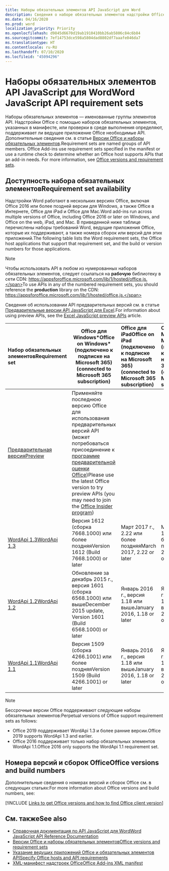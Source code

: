 ```yaml
---
title: Наборы обязательных элементов API JavaScript для Word
description: Сведения о наборе обязательных элементов надстройки Office для сборок Word.
ms.date: 04/16/2020
ms.prod: word
localization_priority: Priority
ms.openlocfilehash: d9845d6670d19ab1910410bb26ab5806c84c6b84
ms.sourcegitcommit: 7ef14753dce598a5804dad8802df7aaafe046da7
ms.translationtype: HT
ms.contentlocale: ru-RU
ms.lasthandoff: 07/10/2020
ms.locfileid: "45094296"
---
```

# <a name="word-javascript-api-requirement-sets"></a><span data-ttu-id="2b2e5-103">Наборы обязательных элементов API JavaScript для Word</span><span class="sxs-lookup"><span data-stu-id="2b2e5-103">Word JavaScript API requirement sets</span></span>

<span data-ttu-id="2b2e5-p101">Наборы обязательных элементов — именованные группы элементов API. Надстройки Office с помощью наборов обязательных элементов, указанных в манифесте, или проверки в среде выполнения определяют, поддерживает ли ведущее приложение Office необходимые API. Дополнительные сведения см. в статье [Версии Office и наборы обязательных элементов](../../develop/office-versions-and-requirement-sets.md).</span><span class="sxs-lookup"><span data-stu-id="2b2e5-p101">Requirement sets are named groups of API members. Office Add-ins use requirement sets specified in the manifest or use a runtime check to determine whether an Office host supports APIs that an add-in needs. For more information, see [Office versions and requirement sets](../../develop/office-versions-and-requirement-sets.md).</span></span>

## <a name="requirement-set-availability"></a><span data-ttu-id="2b2e5-107">Доступность набора обязательных элементов</span><span class="sxs-lookup"><span data-stu-id="2b2e5-107">Requirement set availability</span></span>

<span data-ttu-id="2b2e5-108">Надстройки Word работают в нескольких версиях Office, включая Office 2016 или более поздней версии для Windows, а также Office в Интернете, Office для iPad и Office для Mac.</span><span class="sxs-lookup"><span data-stu-id="2b2e5-108">Word add-ins run across multiple versions of Office, including Office 2016 or later on Windows, and Office on the web, iPad, and Mac.</span></span> <span data-ttu-id="2b2e5-109">В приведенной ниже таблице перечислены наборы требований Word, ведущие приложения Office, которые их поддерживают, а также номера сборок или версий для этих приложений.</span><span class="sxs-lookup"><span data-stu-id="2b2e5-109">The following table lists the Word requirement sets, the Office host applications that support that requirement set, and the build or version numbers for those applications.</span></span>

> [!NOTE]
> <span data-ttu-id="2b2e5-110">Чтобы использовать API в любом из нумерованных наборов обязательных элементов, следует ссылаться на **рабочую** библиотеку в сети CDN: https://appsforoffice.microsoft.com/lib/1/hosted/office.js.</span><span class="sxs-lookup"><span data-stu-id="2b2e5-110">To use APIs in any of the numbered requirement sets, you should reference the **production** library on the CDN: https://appsforoffice.microsoft.com/lib/1/hosted/office.js.</span></span>
>
> <span data-ttu-id="2b2e5-111">Сведения об использовании API предварительных версий см. в статье [Предварительные версии API JavaScript для Excel](word-preview-apis.md).</span><span class="sxs-lookup"><span data-stu-id="2b2e5-111">For information about using preview APIs, see the [Excel JavaScript preview APIs](word-preview-apis.md) article.</span></span>

|  <span data-ttu-id="2b2e5-112">Набор обязательных элементов</span><span class="sxs-lookup"><span data-stu-id="2b2e5-112">Requirement set</span></span>  |   <span data-ttu-id="2b2e5-113">Office для Windows\*</span><span class="sxs-lookup"><span data-stu-id="2b2e5-113">Office on Windows\*</span></span><br><span data-ttu-id="2b2e5-114">(подключено к подписке на Microsoft 365)</span><span class="sxs-lookup"><span data-stu-id="2b2e5-114">(connected to Microsoft 365 subscription)</span></span>  |  <span data-ttu-id="2b2e5-115">Office для iPad</span><span class="sxs-lookup"><span data-stu-id="2b2e5-115">Office on iPad</span></span><br><span data-ttu-id="2b2e5-116">(подключено к подписке на Microsoft 365)</span><span class="sxs-lookup"><span data-stu-id="2b2e5-116">(connected to Microsoft 365 subscription)</span></span>  |  <span data-ttu-id="2b2e5-117">Office для Mac</span><span class="sxs-lookup"><span data-stu-id="2b2e5-117">Office on Mac</span></span><br><span data-ttu-id="2b2e5-118">(подключено к подписке на Microsoft 365)</span><span class="sxs-lookup"><span data-stu-id="2b2e5-118">(connected to Microsoft 365 subscription)</span></span>  | <span data-ttu-id="2b2e5-119">Office в Интернете</span><span class="sxs-lookup"><span data-stu-id="2b2e5-119">Office on the web</span></span>  |
|:-----|-----|:-----|:-----|:-----|
| [<span data-ttu-id="2b2e5-120">Предварительная версия</span><span class="sxs-lookup"><span data-stu-id="2b2e5-120">Preview</span></span>](word-preview-apis.md) | <span data-ttu-id="2b2e5-121">Применяйте последнюю версию Office для использования предварительных версий API (может потребоваться присоединение к [программе предварительной оценки Office](https://insider.office.com))</span><span class="sxs-lookup"><span data-stu-id="2b2e5-121">Please use the latest Office version to try preview APIs (you may need to join the [Office Insider program](https://insider.office.com))</span></span> |
| [<span data-ttu-id="2b2e5-122">WordApi 1.3</span><span class="sxs-lookup"><span data-stu-id="2b2e5-122">WordApi 1.3</span></span>](word-api-1-3-requirement-set.md) | <span data-ttu-id="2b2e5-123">Версия 1612 (сборка 7668.1000) или более поздняя</span><span class="sxs-lookup"><span data-stu-id="2b2e5-123">Version 1612 (Build 7668.1000) or later</span></span>| <span data-ttu-id="2b2e5-124">Март 2017 г., 2.22 или более поздняя</span><span class="sxs-lookup"><span data-stu-id="2b2e5-124">March 2017, 2.22 or later</span></span> | <span data-ttu-id="2b2e5-125">Март 2017 г., 15.32 или более поздняя</span><span class="sxs-lookup"><span data-stu-id="2b2e5-125">March 2017, 15.32 or later</span></span>| <span data-ttu-id="2b2e5-126">Март 2017 г.</span><span class="sxs-lookup"><span data-stu-id="2b2e5-126">March 2017</span></span> |
| [<span data-ttu-id="2b2e5-127">WordApi 1.2</span><span class="sxs-lookup"><span data-stu-id="2b2e5-127">WordApi 1.2</span></span>](word-api-1-2-requirement-set.md) | <span data-ttu-id="2b2e5-128">Обновление за декабрь 2015 г., версия 1601 (сборка 6568.1000) или выше</span><span class="sxs-lookup"><span data-stu-id="2b2e5-128">December 2015 update, Version 1601 (Build 6568.1000) or later</span></span> | <span data-ttu-id="2b2e5-129">Январь 2016 г., версия 1.18 или выше</span><span class="sxs-lookup"><span data-stu-id="2b2e5-129">January 2016, 1.18 or later</span></span> | <span data-ttu-id="2b2e5-130">Январь 2016 г., версия 15.19 или выше</span><span class="sxs-lookup"><span data-stu-id="2b2e5-130">January 2016, 15.19 or later</span></span>| <span data-ttu-id="2b2e5-131">Сентябрь 2016 г.</span><span class="sxs-lookup"><span data-stu-id="2b2e5-131">September 2016</span></span> |
| [<span data-ttu-id="2b2e5-132">WordApi 1.1</span><span class="sxs-lookup"><span data-stu-id="2b2e5-132">WordApi 1.1</span></span>](word-api-1-1-requirement-set.md) | <span data-ttu-id="2b2e5-133">Версия 1509 (сборка 4266.1001) или более поздняя</span><span class="sxs-lookup"><span data-stu-id="2b2e5-133">Version 1509 (Build 4266.1001) or later</span></span>| <span data-ttu-id="2b2e5-134">Январь 2016 г., версия 1.18 или выше</span><span class="sxs-lookup"><span data-stu-id="2b2e5-134">January 2016, 1.18 or later</span></span> | <span data-ttu-id="2b2e5-135">Январь 2016 г., версия 15.19 или выше</span><span class="sxs-lookup"><span data-stu-id="2b2e5-135">January 2016, 15.19 or later</span></span>| <span data-ttu-id="2b2e5-136">Сентябрь 2016 г.</span><span class="sxs-lookup"><span data-stu-id="2b2e5-136">September 2016</span></span> |

> [!NOTE]
> <span data-ttu-id="2b2e5-137">Бессрочные версии Office поддерживают следующие наборы обязательных элементов:</span><span class="sxs-lookup"><span data-stu-id="2b2e5-137">Perpetual versions of Office support requirement sets as follows:</span></span>
>
> - <span data-ttu-id="2b2e5-138">Office 2019 поддерживает WordApi 1.3 и более ранние версии.</span><span class="sxs-lookup"><span data-stu-id="2b2e5-138">Office 2019 supports WordApi 1.3 and earlier.</span></span>
> - <span data-ttu-id="2b2e5-139">Office 2016 поддерживает только набор обязательных элементов WordApi 1.1.</span><span class="sxs-lookup"><span data-stu-id="2b2e5-139">Office 2016 only supports the WordApi 1.1 requirement set.</span></span>

## <a name="office-versions-and-build-numbers"></a><span data-ttu-id="2b2e5-140">Номера версий и сборок Office</span><span class="sxs-lookup"><span data-stu-id="2b2e5-140">Office versions and build numbers</span></span>

<span data-ttu-id="2b2e5-141">Дополнительные сведения о номерах версий и сборок Office см. в следующих статьях:</span><span class="sxs-lookup"><span data-stu-id="2b2e5-141">For more information about Office versions and build numbers, see:</span></span>

[!INCLUDE [Links to get Office versions and how to find Office client version](../../includes/links-get-office-versions-builds.md)]

## <a name="see-also"></a><span data-ttu-id="2b2e5-142">См. также</span><span class="sxs-lookup"><span data-stu-id="2b2e5-142">See also</span></span>

- [<span data-ttu-id="2b2e5-143">Справочная документация по API JavaScript для Word</span><span class="sxs-lookup"><span data-stu-id="2b2e5-143">Word JavaScript API Reference Documentation</span></span>](/javascript/api/word)
- [<span data-ttu-id="2b2e5-144">Версии Office и наборы обязательных элементов</span><span class="sxs-lookup"><span data-stu-id="2b2e5-144">Office versions and requirement sets</span></span>](../../develop/office-versions-and-requirement-sets.md)
- [<span data-ttu-id="2b2e5-145">Указание ведущих приложений Office и обязательных элементов API</span><span class="sxs-lookup"><span data-stu-id="2b2e5-145">Specify Office hosts and API requirements</span></span>](../../develop/specify-office-hosts-and-api-requirements.md)
- [<span data-ttu-id="2b2e5-146">XML-манифест надстроек Office</span><span class="sxs-lookup"><span data-stu-id="2b2e5-146">Office Add-ins XML manifest</span></span>](../../develop/add-in-manifests.md)
